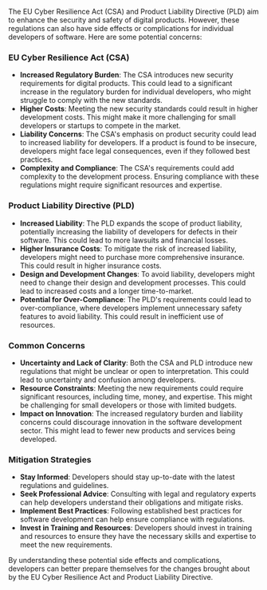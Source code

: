 The EU Cyber Resilience Act (CSA) and Product Liability Directive (PLD) aim to enhance the security and safety of digital products. However, these regulations can also have side effects or complications for individual developers of software. Here are some potential concerns:

### EU Cyber Resilience Act (CSA)

- **Increased Regulatory Burden**: The CSA introduces new security requirements for digital products. This could lead to a significant increase in the regulatory burden for individual developers, who might struggle to comply with the new standards.
- **Higher Costs**: Meeting the new security standards could result in higher development costs. This might make it more challenging for small developers or startups to compete in the market.
- **Liability Concerns**: The CSA's emphasis on product security could lead to increased liability for developers. If a product is found to be insecure, developers might face legal consequences, even if they followed best practices.
- **Complexity and Compliance**: The CSA's requirements could add complexity to the development process. Ensuring compliance with these regulations might require significant resources and expertise.

### Product Liability Directive (PLD)

- **Increased Liability**: The PLD expands the scope of product liability, potentially increasing the liability of developers for defects in their software. This could lead to more lawsuits and financial losses.
- **Higher Insurance Costs**: To mitigate the risk of increased liability, developers might need to purchase more comprehensive insurance. This could result in higher insurance costs.
- **Design and Development Changes**: To avoid liability, developers might need to change their design and development processes. This could lead to increased costs and a longer time-to-market.
- **Potential for Over-Compliance**: The PLD's requirements could lead to over-compliance, where developers implement unnecessary safety features to avoid liability. This could result in inefficient use of resources.

### Common Concerns

- **Uncertainty and Lack of Clarity**: Both the CSA and PLD introduce new regulations that might be unclear or open to interpretation. This could lead to uncertainty and confusion among developers.
- **Resource Constraints**: Meeting the new requirements could require significant resources, including time, money, and expertise. This might be challenging for small developers or those with limited budgets.
- **Impact on Innovation**: The increased regulatory burden and liability concerns could discourage innovation in the software development sector. This might lead to fewer new products and services being developed.

### Mitigation Strategies

- **Stay Informed**: Developers should stay up-to-date with the latest regulations and guidelines.
- **Seek Professional Advice**: Consulting with legal and regulatory experts can help developers understand their obligations and mitigate risks.
- **Implement Best Practices**: Following established best practices for software development can help ensure compliance with regulations.
- **Invest in Training and Resources**: Developers should invest in training and resources to ensure they have the necessary skills and expertise to meet the new requirements.

By understanding these potential side effects and complications, developers can better prepare themselves for the changes brought about by the EU Cyber Resilience Act and Product Liability Directive.